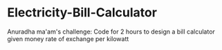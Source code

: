 # Electricity-Bill-Calculator
Anuradha ma'am's challenge: Code for 2 hours to design a bill calculator given money rate of exchange per kilowatt
